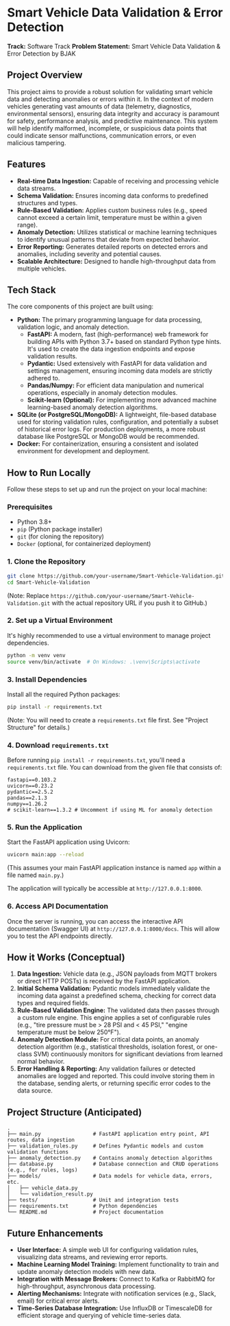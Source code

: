 # Smart Vehicle Data Validation & Error Detection

**Track:** Software Track
**Problem Statement:** Smart Vehicle Data Validation & Error Detection by BJAK

## Project Overview

This project aims to provide a robust solution for validating smart vehicle data and detecting anomalies or errors within it. In the context of modern vehicles generating vast amounts of data (telemetry, diagnostics, environmental sensors), ensuring data integrity and accuracy is paramount for safety, performance analysis, and predictive maintenance. This system will help identify malformed, incomplete, or suspicious data points that could indicate sensor malfunctions, communication errors, or even malicious tampering.

## Features

*   **Real-time Data Ingestion:** Capable of receiving and processing vehicle data streams.
*   **Schema Validation:** Ensures incoming data conforms to predefined structures and types.
*   **Rule-Based Validation:** Applies custom business rules (e.g., speed cannot exceed a certain limit, temperature must be within a given range).
*   **Anomaly Detection:** Utilizes statistical or machine learning techniques to identify unusual patterns that deviate from expected behavior.
*   **Error Reporting:** Generates detailed reports on detected errors and anomalies, including severity and potential causes.
*   **Scalable Architecture:** Designed to handle high-throughput data from multiple vehicles.

## Tech Stack

The core components of this project are built using:

*   **Python:** The primary programming language for data processing, validation logic, and anomaly detection.
    *   **FastAPI:** A modern, fast (high-performance) web framework for building APIs with Python 3.7+ based on standard Python type hints. It's used to create the data ingestion endpoints and expose validation results.
    *   **Pydantic:** Used extensively with FastAPI for data validation and settings management, ensuring incoming data models are strictly adhered to.
    *   **Pandas/Numpy:** For efficient data manipulation and numerical operations, especially in anomaly detection modules.
    *   **Scikit-learn (Optional):** For implementing more advanced machine learning-based anomaly detection algorithms.
*   **SQLite (or PostgreSQL/MongoDB):** A lightweight, file-based database used for storing validation rules, configuration, and potentially a subset of historical error logs. For production deployments, a more robust database like PostgreSQL or MongoDB would be recommended.
*   **Docker:** For containerization, ensuring a consistent and isolated environment for development and deployment.

## How to Run Locally

Follow these steps to set up and run the project on your local machine:

### Prerequisites

*   Python 3.8+
*   `pip` (Python package installer)
*   `git` (for cloning the repository)
*   `Docker` (optional, for containerized deployment)

### 1. Clone the Repository

```bash
git clone https://github.com/your-username/Smart-Vehicle-Validation.git
cd Smart-Vehicle-Validation
```
(Note: Replace `https://github.com/your-username/Smart-Vehicle-Validation.git` with the actual repository URL if you push it to GitHub.)

### 2. Set up a Virtual Environment

It's highly recommended to use a virtual environment to manage project dependencies.

```bash
python -m venv venv
source venv/bin/activate  # On Windows: .\venv\Scripts\activate
```

### 3. Install Dependencies

Install all the required Python packages:

```bash
pip install -r requirements.txt
```
(Note: You will need to create a `requirements.txt` file first. See "Project Structure" for details.)

### 4. Download `requirements.txt` 

Before running `pip install -r requirements.txt`, you'll need a `requirements.txt` file. You can download from the given file that consists of: 

```
fastapi==0.103.2
uvicorn==0.23.2
pydantic==2.5.2
pandas==2.1.3
numpy==1.26.2
# scikit-learn==1.3.2 # Uncomment if using ML for anomaly detection
```

### 5. Run the Application

Start the FastAPI application using Uvicorn:

```bash
uvicorn main:app --reload
```
(This assumes your main FastAPI application instance is named `app` within a file named `main.py`.)

The application will typically be accessible at `http://127.0.0.1:8000`.

### 6. Access API Documentation

Once the server is running, you can access the interactive API documentation (Swagger UI) at `http://127.0.0.1:8000/docs`. This will allow you to test the API endpoints directly.

## How it Works (Conceptual)

1.  **Data Ingestion:** Vehicle data (e.g., JSON payloads from MQTT brokers or direct HTTP POSTs) is received by the FastAPI application.
2.  **Initial Schema Validation:** Pydantic models immediately validate the incoming data against a predefined schema, checking for correct data types and required fields.
3.  **Rule-Based Validation Engine:** The validated data then passes through a custom rule engine. This engine applies a set of configurable rules (e.g., "tire pressure must be > 28 PSI and < 45 PSI," "engine temperature must be below 250°F").
4.  **Anomaly Detection Module:** For critical data points, an anomaly detection algorithm (e.g., statistical thresholds, isolation forest, or one-class SVM) continuously monitors for significant deviations from learned normal behavior.
5.  **Error Handling & Reporting:** Any validation failures or detected anomalies are logged and reported. This could involve storing them in the database, sending alerts, or returning specific error codes to the data source.

## Project Structure (Anticipated)

```
.
├── main.py                 # FastAPI application entry point, API routes, data ingestion
├── validation_rules.py     # Defines Pydantic models and custom validation functions
├── anomaly_detection.py    # Contains anomaly detection algorithms
├── database.py             # Database connection and CRUD operations (e.g., for rules, logs)
├── models/                 # Data models for vehicle data, errors, etc.
│   ├── vehicle_data.py
│   └── validation_result.py
├── tests/                  # Unit and integration tests
├── requirements.txt        # Python dependencies
└── README.md               # Project documentation
```

## Future Enhancements

*   **User Interface:** A simple web UI for configuring validation rules, visualizing data streams, and reviewing error reports.
*   **Machine Learning Model Training:** Implement functionality to train and update anomaly detection models with new data.
*   **Integration with Message Brokers:** Connect to Kafka or RabbitMQ for high-throughput, asynchronous data processing.
*   **Alerting Mechanisms:** Integrate with notification services (e.g., Slack, email) for critical error alerts.
*   **Time-Series Database Integration:** Use InfluxDB or TimescaleDB for efficient storage and querying of vehicle time-series data.
